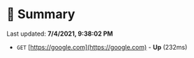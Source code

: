 # 📖 Summary
Last updated: **7/4/2021, 9:38:02 PM**

- `GET` [https://google.com](https://google.com) - **Up** (232ms)
